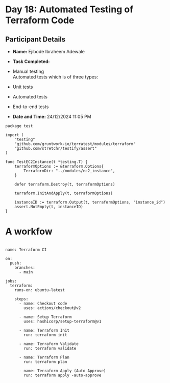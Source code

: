 #  Day 18: Automated Testing of Terraform Code
## Participant Details

- **Name:** Ejibode Ibraheem Adewale
- **Task Completed:** 
- Manual testing  
Automated tests which is of three types:
- Unit tests
- Automated tests
- End-to-end tests

- **Date and Time:** 24/12/2024 11:05 PM

```
package test

import (
    "testing"
    "github.com/gruntwork-io/terratest/modules/terraform"
    "github.com/stretchr/testify/assert"
)

func TestEC2Instance(t *testing.T) {
    terraformOptions := &terraform.Options{
        TerraformDir: "../modules/ec2_instance",
    }

    defer terraform.Destroy(t, terraformOptions)
    
    terraform.InitAndApply(t, terraformOptions)

    instanceID := terraform.Output(t, terraformOptions, "instance_id")
    assert.NotEmpty(t, instanceID)
}
```


# A workfow
```

name: Terraform CI

on:
  push:
    branches:
      - main

jobs:
  terraform:
    runs-on: ubuntu-latest

    steps:
      - name: Checkout code
        uses: actions/checkout@v2

      - name: Setup Terraform
        uses: hashicorp/setup-terraform@v1

      - name: Terraform Init
        run: terraform init

      - name: Terraform Validate
        run: terraform validate

      - name: Terraform Plan
        run: terraform plan

      - name: Terraform Apply (Auto Approve)
        run: terraform apply -auto-approve
```